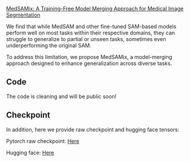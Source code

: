 [MedSAMix: A Training-Free Model Merging Approach for Medical Image Segmentation]()

We find that while MedSAM and other fine-tuned SAM-based models perform well on most tasks within their respective domains, they can struggle to generalize to partial or unseen tasks, sometimes even underperforming the original SAM. 

To address this limitation, we propose MedSAMix, a model-merging approach designed to enhance generalization across diverse tasks.

## Code
The code is cleaning and will be public soon!

## Checkpoint
In addition, here we provide raw checkpoint and hugging face tensors:

Pytorch raw checkpoint: [Here](https://drive.google.com/file/d/1RBsDZvFqJiAbbhnXTpSZs_uC-WKWrAJx/view?usp=sharing)

Hugging face: [Here](https://huggingface.co/guinansu/MedSAMix)
